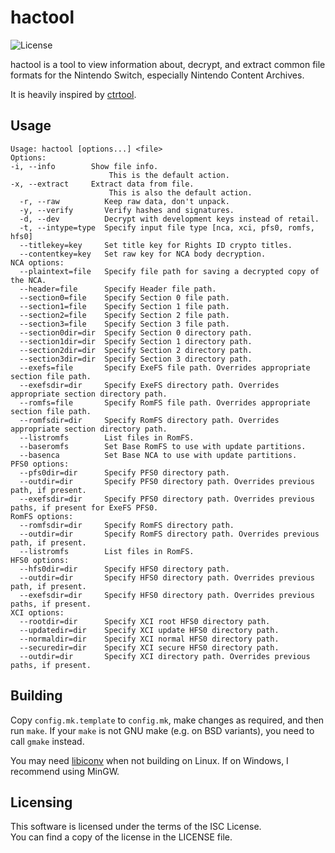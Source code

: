 # hactool

![License](https://img.shields.io/badge/license-ISC-blue.svg)

hactool is a tool to view information about, decrypt, and extract common file formats for the Nintendo Switch, especially Nintendo Content Archives.

It is heavily inspired by [ctrtool](https://github.com/profi200/Project_CTR/tree/master/ctrtool).

## Usage

```
Usage: hactool [options...] <file>
Options:
-i, --info        Show file info.
                      This is the default action.
-x, --extract     Extract data from file.
                      This is also the default action.
  -r, --raw          Keep raw data, don't unpack.
  -y, --verify       Verify hashes and signatures.
  -d, --dev          Decrypt with development keys instead of retail.
  -t, --intype=type  Specify input file type [nca, xci, pfs0, romfs, hfs0]
  --titlekey=key     Set title key for Rights ID crypto titles.
  --contentkey=key   Set raw key for NCA body decryption.
NCA options:
  --plaintext=file   Specify file path for saving a decrypted copy of the NCA.
  --header=file      Specify Header file path.
  --section0=file    Specify Section 0 file path.
  --section1=file    Specify Section 1 file path.
  --section2=file    Specify Section 2 file path.
  --section3=file    Specify Section 3 file path.
  --section0dir=dir  Specify Section 0 directory path.
  --section1dir=dir  Specify Section 1 directory path.
  --section2dir=dir  Specify Section 2 directory path.
  --section3dir=dir  Specify Section 3 directory path.
  --exefs=file       Specify ExeFS file path. Overrides appropriate section file path.
  --exefsdir=dir     Specify ExeFS directory path. Overrides appropriate section directory path.
  --romfs=file       Specify RomFS file path. Overrides appropriate section file path.
  --romfsdir=dir     Specify RomFS directory path. Overrides appropriate section directory path.
  --listromfs        List files in RomFS.
  --baseromfs        Set Base RomFS to use with update partitions.
  --basenca          Set Base NCA to use with update partitions.
PFS0 options:
  --pfs0dir=dir      Specify PFS0 directory path.
  --outdir=dir       Specify PFS0 directory path. Overrides previous path, if present.
  --exefsdir=dir     Specify PFS0 directory path. Overrides previous paths, if present for ExeFS PFS0.
RomFS options:
  --romfsdir=dir     Specify RomFS directory path.
  --outdir=dir       Specify RomFS directory path. Overrides previous path, if present.
  --listromfs        List files in RomFS.
HFS0 options:
  --hfs0dir=dir      Specify HFS0 directory path.
  --outdir=dir       Specify HFS0 directory path. Overrides previous path, if present.
  --exefsdir=dir     Specify HFS0 directory path. Overrides previous paths, if present.
XCI options:
  --rootdir=dir      Specify XCI root HFS0 directory path.
  --updatedir=dir    Specify XCI update HFS0 directory path.
  --normaldir=dir    Specify XCI normal HFS0 directory path.
  --securedir=dir    Specify XCI secure HFS0 directory path.
  --outdir=dir       Specify XCI directory path. Overrides previous paths, if present.
```

## Building

Copy `config.mk.template` to `config.mk`, make changes as required, and then run `make`.
If your `make` is not GNU make (e.g. on BSD variants), you need to call `gmake` instead.

You may need [libiconv](https://www.gnu.org/software/libiconv/) when not building on Linux.
If on Windows, I recommend using MinGW.

## Licensing

This software is licensed under the terms of the ISC License.  
You can find a copy of the license in the LICENSE file.
